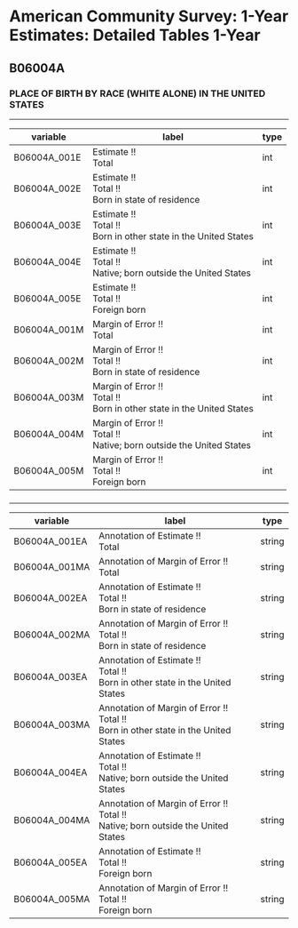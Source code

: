 # American Community Survey: 1-Year Estimates: Detailed Tables 1-Year

## B06004A

### PLACE OF BIRTH BY RACE (WHITE ALONE) IN THE UNITED STATES

___

| variable | label | type |
| ----- | ----- | ----- |
| B06004A_001E | Estimate !!<br>Total | int |
| B06004A_002E | Estimate !!<br>Total !!<br>Born in state of residence | int |
| B06004A_003E | Estimate !!<br>Total !!<br>Born in other state in the United States | int |
| B06004A_004E | Estimate !!<br>Total !!<br>Native; born outside the United States | int |
| B06004A_005E | Estimate !!<br>Total !!<br>Foreign born | int |
| B06004A_001M | Margin of Error !!<br>Total | int |
| B06004A_002M | Margin of Error !!<br>Total !!<br>Born in state of residence | int |
| B06004A_003M | Margin of Error !!<br>Total !!<br>Born in other state in the United States | int |
| B06004A_004M | Margin of Error !!<br>Total !!<br>Native; born outside the United States | int |
| B06004A_005M | Margin of Error !!<br>Total !!<br>Foreign born | int |
### 

___

| variable | label | type |
| ----- | ----- | ----- |
| B06004A_001EA | Annotation of Estimate !!<br>Total | string |
| B06004A_001MA | Annotation of Margin of Error !!<br>Total | string |
| B06004A_002EA | Annotation of Estimate !!<br>Total !!<br>Born in state of residence | string |
| B06004A_002MA | Annotation of Margin of Error !!<br>Total !!<br>Born in state of residence | string |
| B06004A_003EA | Annotation of Estimate !!<br>Total !!<br>Born in other state in the United States | string |
| B06004A_003MA | Annotation of Margin of Error !!<br>Total !!<br>Born in other state in the United States | string |
| B06004A_004EA | Annotation of Estimate !!<br>Total !!<br>Native; born outside the United States | string |
| B06004A_004MA | Annotation of Margin of Error !!<br>Total !!<br>Native; born outside the United States | string |
| B06004A_005EA | Annotation of Estimate !!<br>Total !!<br>Foreign born | string |
| B06004A_005MA | Annotation of Margin of Error !!<br>Total !!<br>Foreign born | string |

